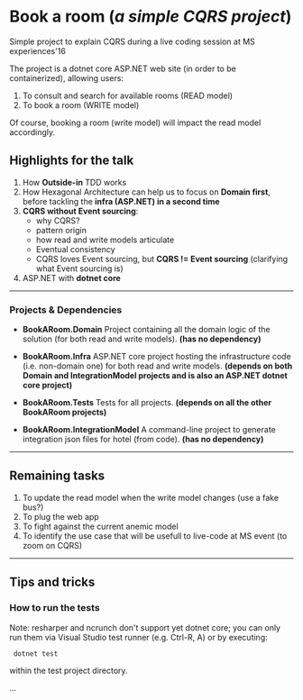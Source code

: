# Book a room (*a simple CQRS project*)

Simple project to explain CQRS during a live coding session at MS experiences'16

The project is a dotnet core ASP.NET web site (in order to be containerized), allowing users:

1. To consult and search for available rooms (READ model)
2. To book a room (WRITE model)


Of course, booking a room (write model) will impact the read model accordingly.

## Highlights for the talk

1. How __Outside-in__ TDD works
2. How Hexagonal Architecture can help us to focus on __Domain first__, before tackling the __infra (ASP.NET) in a second time__
3. __CQRS without Event sourcing__:
    - why CQRS?
    - pattern origin
    - how read and write models articulate
    - Eventual consistency
    - CQRS loves Event sourcing, but __CQRS != Event sourcing__ (clarifying what Event sourcing is)
4. ASP.NET with __dotnet core__

---


### Projects & Dependencies
- __BookARoom.Domain__ Project containing all the domain logic of the solution (for both read and write models). __(has no dependency)__

- __BookARoom.Infra__ ASP.NET core project hosting the infrastructure code (i.e. non-domain one) for both read and write models. __(depends on both Domain and IntegrationModel projects and is also an ASP.NET dotnet core project)__

- __BookARoom.Tests__ Tests for all projects. __(depends on all the other BookARoom projects)__

- __BookARoom.IntegrationModel__ A command-line project to generate integration json files for hotel (from code). __(has no dependency)__

---

## Remaining tasks
1. To update the read model when the write model changes (use a fake bus?)
2. To plug the web app
3. To fight against the current anemic model
4. To identify the use case that will be usefull to live-code at MS event (to zoom on CQRS)

---

## Tips and tricks

### How to run the tests

Note: resharper and ncrunch don't support yet dotnet core; you can only run them via Visual Studio test runner (e.g. Ctrl-R, A) or by executing:

     dotnet test 

within the test project directory.

...
